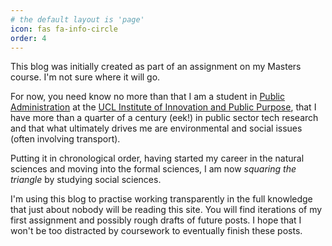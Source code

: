 ```yaml
---
# the default layout is 'page'
icon: fas fa-info-circle
order: 4
---
```


This blog was initially created as part of an assignment on my Masters course. I'm not sure where it will go.

For now, you need know no more than that I am a student in [Public Administration](https://www.ucl.ac.uk/bartlett/public-purpose/study/master-public-administration-mpa-innovation-public-policy-and-public-value) at the [UCL Institute of Innovation and Public Purpose](https://www.ucl.ac.uk/bartlett/public-purpose/), that I have more than a quarter of a century (eek!) in public sector tech research and that what ultimately drives me are environmental and social issues (often involving transport).

Putting it in chronological order, having started my career in the natural sciences and moving into the formal sciences, I am now _squaring the triangle_ by studying social sciences.

I'm using this blog to practise working transparently in the full knowledge that just about nobody will be reading this site. You will find iterations of my first assignment and possibly rough drafts of future posts. I hope that I won't be too distracted by coursework to eventually finish these posts.
